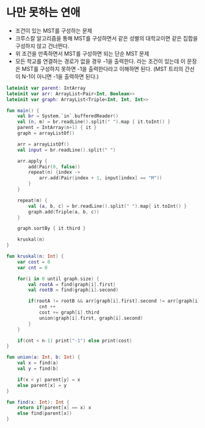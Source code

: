 # 나만 못하는 연애

 - 조건이 있는 MST를 구성하는 문제 
 - 크루스칼 알고리즘을 통해 MST를 구성하면서 같은 성별의 대학교이면 같은 집합을 구성하지 않고 건너띈다.
 - 위 조건을 만족하면서 MST를 구성하면 되는 단순 MST 문제 
 - 모든 학교를 연결하는 경로가 없을 경우 -1을 출력한다. 라는 조건이 있는데 이 문장은 MST를 구성하지 못하면 -1을 출력한다라고 이해하면 된다.
   (MST 트리의 간선이 N-1이 아니면 -1을 출력하면 된다.)

```kotlin
lateinit var parent: IntArray
lateinit var arr: ArrayList<Pair<Int, Boolean>>
lateinit var graph: ArrayList<Triple<Int, Int, Int>>

fun main() {
    val br = System.`in`.bufferedReader()
    val (n, m) = br.readLine().split(" ").map { it.toInt() }
    parent = IntArray(n+1) { it }
    graph = arrayListOf()

    arr = arrayListOf()
    val input = br.readLine().split(" ")

    arr.apply {
        add(Pair(0, false))
        repeat(n) {index ->
            arr.add(Pair(index + 1, input[index] == "M"))
        }
    }

    repeat(m) {
        val (a, b, c) = br.readLine().split(" ").map{ it.toInt() }
        graph.add(Triple(a, b, c))
    }

    graph.sortBy { it.third }

    kruskal(n)
}

fun kruskal(n: Int) {
    var cost = 0
    var cnt = 0

    for(i in 0 until graph.size) {
        val rootA = find(graph[i].first)
        val rootB = find(graph[i].second)

        if(rootA != rootB && arr[graph[i].first].second != arr[graph[i].second].second) {
            cnt ++
            cost += graph[i].third
            union(graph[i].first, graph[i].second)
        }
    }

    if(cnt < n-1) print("-1") else print(cost)
}

fun union(a: Int, b: Int) {
    val x = find(a)
    val y = find(b)

    if(x < y) parent[y] = x
    else parent[x] = y
}

fun find(x: Int): Int {
    return if(parent[x] == x) x
    else find(parent[x])
}

```